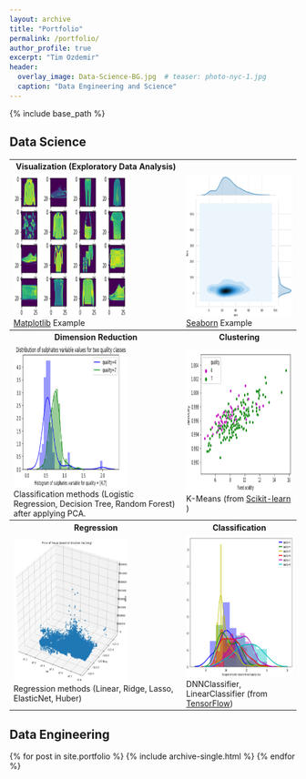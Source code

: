 ```yaml
---
layout: archive
title: "Portfolio"
permalink: /portfolio/
author_profile: true
excerpt: "Tim Ozdemir"
header:
  overlay_image: Data-Science-BG.jpg  # teaser: photo-nyc-1.jpg
  caption: "Data Engineering and Science"
---
```


{% include base_path %}

Data Science
------

<table style="border: none;margin: 0px auto;">
<tr>
 <th> Visualization (Exploratory Data Analysis)</th> <th> </th>
</tr>

<tr>
<td>
<a href="https://github.com/ozdemirht/Data-Science/tree/master/matplotlib/ex1/example.ipynb">
<img src="/images/matplotlib-1.png" alt="https://ozdemirht.github.io/" width="200" height="250">
</a>
<br> <a href="https://matplotlib.org/contents.html">Matplotlib</a> Example 
</td>

<td>
<a href="https://github.com/ozdemirht/Data-Science/blob/master/seaborn/ex1/example.ipynb">
<img src="/images/seaborn.png" alt="https://ozdemirht.github.io/" width="200" height="250">
</a>
<br> <a href="https://seaborn.pydata.org/">Seaborn</a> Example 
</td>
</tr>

<tr>  
 <th>Dimension Reduction</th> <th>Clustering</th>
</tr>

<tr>
 <td>
  <a href="https://github.com/ozdemirht/Data-Science/blob/master/learn/pca/ex1/example.ipynb">
   <img src="/images/pca-1.png" alt="https://ozdemirht.github.io/" width="200" height="250">
  </a>
  <br> Classification methods (Logistic Regression, Decision Tree, Random Forest) after applying PCA. 
 </td>

 <td>
  <a href="https://github.com/ozdemirht/Data-Science/blob/master/learn/clustering/ex1/example.ipynb">
   <img src="/images/kmeans-1.png" alt="https://ozdemirht.github.io/" width="200" height="250">
  </a>
  <br> K-Means (from <a href="https://scikit-learn.org/">Scikit-learn</a> )
 </td>
</tr>

<tr>
 <th>Regression</th> <th>Classification</th>
</tr>

<tr>
 <td>
  <a href="https://github.com/ozdemirht/Data-Science/blob/master/learn/regression/ex1/example.ipynb">
   <img src="/images/regression-1.png" alt="https://ozdemirht.github.io/" width="200" height="250">
  </a>
  <br> Regression methods (Linear, Ridge, Lasso, ElasticNet, Huber) 
 </td>

 <td>
  <a href="https://github.com/ozdemirht/Data-Science/blob/master/learn/classification/ex1/example.ipynb">
   <img src="/images/classification-1.png" alt="https://ozdemirht.github.io/" width="200" height="250">
  </a>
  <br>  DNNClassifier, LinearClassifier (from <a href="https://www.tensorflow.org/">TensorFlow</a>)
 </td>
</tr>
</table>

Data Engineering
------


{% for post in site.portfolio %}
  {% include archive-single.html %}
{% endfor %}

